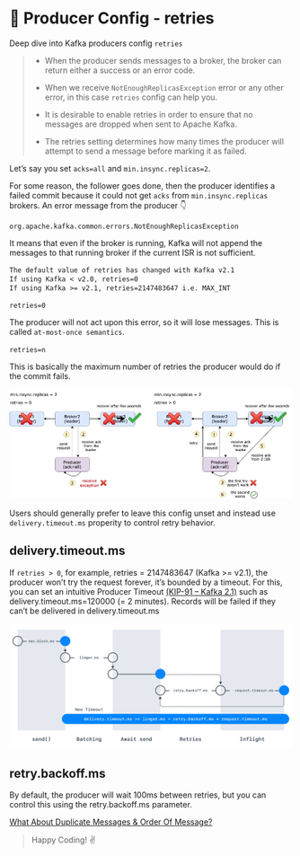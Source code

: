 # 👊 Producer Config - retries

Deep dive into Kafka producers config `retries`

> - When the producer sends messages to a broker, the broker can return either a success or an error code.
> 
> - When we receive `NotEnoughReplicasException` error or any other error, in this case `retries` config can help you.
> 
> - It is desirable to enable retries in order to ensure that no messages are dropped when sent to Apache Kafka.
> 
> - The retries setting determines how many times the producer will attempt to send a message before marking it as failed. 

Let’s say you set `acks=all` and `min.insync.replicas=2`.

For some reason, the follower goes done, then the producer identifies a failed commit because it could not get `acks` from `min.insync.replicas` brokers. An error message from the producer :point_down:

```
org.apache.kafka.common.errors.NotEnoughReplicasException
```

It means that even if the broker is running, Kafka will not append the messages to that running broker if the current ISR is not sufficient.

```commandline
The default value of retries has changed with Kafka v2.1
If using Kafka < v2.0, retries=0
If using Kafka >= v2.1, retries=2147483647 i.e. MAX_INT
```

`retries=0`

The producer will not act upon this error, so it will lose messages. This is called `at-most-once semantics`.

`retries=n`

This is basically the maximum number of retries the producer would do if the commit fails. 

![Retries](../../../assets/producers_config/retries.webp "Retries")

Users should generally prefer to leave this config unset and instead use `delivery.timeout.ms` properity to control retry behavior.

## delivery.timeout.ms

If `retries > 0`, for example, retries = 2147483647 (Kafka >= v2.1), the producer won’t try the request forever, it’s bounded by a timeout. For this, you can set an intuitive Producer Timeout [(KIP-91 – Kafka 2.1)](https://cwiki.apache.org/confluence/display/KAFKA/KIP-91+Provide+Intuitive+User+Timeouts+in+The+Producer) such as delivery.timeout.ms=120000 (= 2 minutes). Records will be failed if they can’t be delivered in delivery.timeout.ms

![Delivery Timeout](../../../assets/producers_config/delivery.timeout.ms.webp "Delivery Timeout")

## retry.backoff.ms

By default, the producer will wait 100ms between retries, but you can control this using the retry.backoff.ms parameter.

[What About Duplicate Messages & Order Of Message?](https://github.com/varunajmera0/apache-kafka/blob/main/kafka-producers/advance/md_files/enable.idempotence.md)

> Happy Coding! :v:
